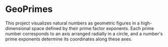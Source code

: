 # GeoPrimes
This project visualizes natural numbers as geometric figures in a high-dimensional space defined by their prime factor exponents. Each prime number corresponds to an axis arranged radially in a circle, and a number's prime exponents determine its coordinates along these axes. 
